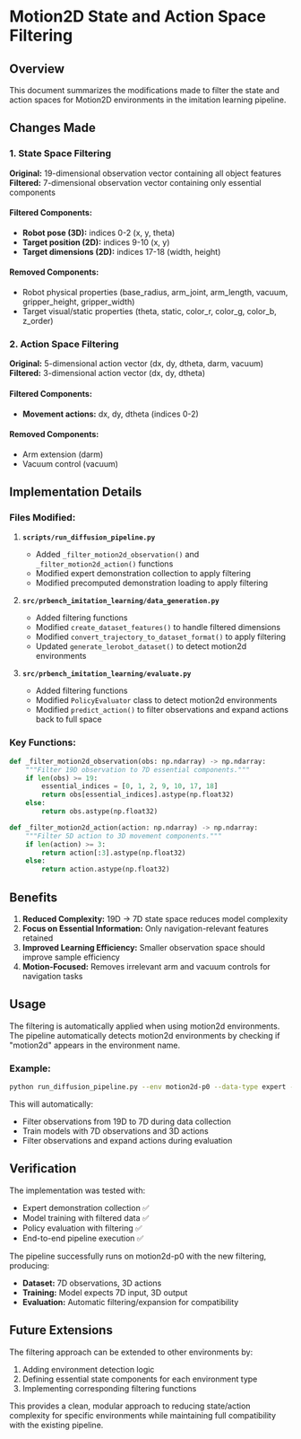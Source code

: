 # Motion2D State and Action Space Filtering

## Overview
This document summarizes the modifications made to filter the state and action spaces for Motion2D environments in the imitation learning pipeline.

## Changes Made

### 1. State Space Filtering
**Original:** 19-dimensional observation vector containing all object features
**Filtered:** 7-dimensional observation vector containing only essential components

#### Filtered Components:
- **Robot pose (3D):** indices 0-2 (x, y, theta)
- **Target position (2D):** indices 9-10 (x, y)  
- **Target dimensions (2D):** indices 17-18 (width, height)

#### Removed Components:
- Robot physical properties (base_radius, arm_joint, arm_length, vacuum, gripper_height, gripper_width)
- Target visual/static properties (theta, static, color_r, color_g, color_b, z_order)

### 2. Action Space Filtering
**Original:** 5-dimensional action vector (dx, dy, dtheta, darm, vacuum)
**Filtered:** 3-dimensional action vector (dx, dy, dtheta)

#### Filtered Components:
- **Movement actions:** dx, dy, dtheta (indices 0-2)

#### Removed Components:
- Arm extension (darm)
- Vacuum control (vacuum)

## Implementation Details

### Files Modified:

1. **`scripts/run_diffusion_pipeline.py`**
   - Added `_filter_motion2d_observation()` and `_filter_motion2d_action()` functions
   - Modified expert demonstration collection to apply filtering
   - Modified precomputed demonstration loading to apply filtering

2. **`src/prbench_imitation_learning/data_generation.py`**
   - Added filtering functions
   - Modified `create_dataset_features()` to handle filtered dimensions
   - Modified `convert_trajectory_to_dataset_format()` to apply filtering
   - Updated `generate_lerobot_dataset()` to detect motion2d environments

3. **`src/prbench_imitation_learning/evaluate.py`**
   - Added filtering functions
   - Modified `PolicyEvaluator` class to detect motion2d environments
   - Modified `predict_action()` to filter observations and expand actions back to full space

### Key Functions:

```python
def _filter_motion2d_observation(obs: np.ndarray) -> np.ndarray:
    """Filter 19D observation to 7D essential components."""
    if len(obs) >= 19:
        essential_indices = [0, 1, 2, 9, 10, 17, 18]
        return obs[essential_indices].astype(np.float32)
    else:
        return obs.astype(np.float32)

def _filter_motion2d_action(action: np.ndarray) -> np.ndarray:
    """Filter 5D action to 3D movement components."""
    if len(action) >= 3:
        return action[:3].astype(np.float32)
    else:
        return action.astype(np.float32)
```

## Benefits

1. **Reduced Complexity:** 19D → 7D state space reduces model complexity
2. **Focus on Essential Information:** Only navigation-relevant features retained
3. **Improved Learning Efficiency:** Smaller observation space should improve sample efficiency
4. **Motion-Focused:** Removes irrelevant arm and vacuum controls for navigation tasks

## Usage

The filtering is automatically applied when using motion2d environments. The pipeline automatically detects motion2d environments by checking if "motion2d" appears in the environment name.

### Example:
```bash
python run_diffusion_pipeline.py --env motion2d-p0 --data-type expert --data-episodes 10
```

This will automatically:
- Filter observations from 19D to 7D during data collection
- Train models with 7D observations and 3D actions  
- Filter observations and expand actions during evaluation

## Verification

The implementation was tested with:
- Expert demonstration collection ✅
- Model training with filtered data ✅
- Policy evaluation with filtering ✅
- End-to-end pipeline execution ✅

The pipeline successfully runs on motion2d-p0 with the new filtering, producing:
- **Dataset:** 7D observations, 3D actions
- **Training:** Model expects 7D input, 3D output
- **Evaluation:** Automatic filtering/expansion for compatibility

## Future Extensions

The filtering approach can be extended to other environments by:
1. Adding environment detection logic
2. Defining essential state components for each environment type
3. Implementing corresponding filtering functions

This provides a clean, modular approach to reducing state/action complexity for specific environments while maintaining full compatibility with the existing pipeline.
